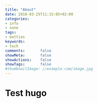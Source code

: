 ```yaml
---
title: "About"
date: 2018-03-25T11:15:05+02:00
categories:
- info
- none
tags:
- mattias
keywords:
- tech
comments:       false
showMeta:       false
showActions:    false
showTags:       false
#thumbnailImage: //example.com/image.jpg
---
```


# Test hugo